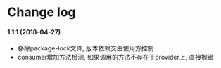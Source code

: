 # Change log

#### 1.1.1 (2018-04-27)
- 移除package-lock文件, 版本依赖交由使用方控制
- consumer增加方法检测, 如果调用的方法不存在于provider上, 直接抛错
